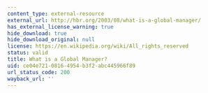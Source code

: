 ```yaml
---
content_type: external-resource
external_url: http://hbr.org/2003/08/what-is-a-global-manager/
has_external_license_warning: true
hide_download: true
hide_download_original: null
license: https://en.wikipedia.org/wiki/All_rights_reserved
status: valid
title: What is a Global Manager?
uid: ce04e721-0816-4954-b3f2-abc445966f89
url_status_code: 200
wayback_url: ''
---
```

